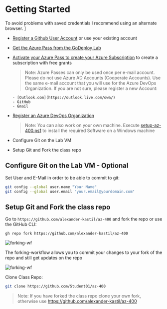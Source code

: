 # Getting Started

To avoid problems with saved credentials I recommend using an alternate browser.
]
- [Register a Github User Account](https://github.com/) or use your existing account
- [Get the Azure Pass from the GoDeploy Lab](../09-godeploy-lab)
- [Activate your Azure Pass to create your Azure Subscription](../05-azure-pass) to create a subscription with free grants

    >Note: Azure Passes can only be used once per e-mail account. Please do not use Azure AD Accounts (Cooperate Accounts). Use the same e-mail account that you will use for the Azure DevOps Organization. If you are not sure, please register a new Account:

      - [Outlook.com](https://outlook.live.com/owa/) 
      - GitHub
      - Gmail

- [Register an Azure DevOps Organization](../07-azure-devops)
  
  >Note: You can also work on your own machine. Execute [setup-az-400.ps1](../../setup/setup-az-400.ps1) to install the required Software on a Windows machine

- Configure Git on the Lab VM
- Setup Git and Fork the class repo

## Configure Git on the Lab VM - Optional

Set User and E-Mail in order to be able to commit to git:

```bash
git config --global user.name "Your Name"
git config --global user.email "your.email@yourdomain.com"
```

## Setup Git and Fork the class repo

Go to `https://github.com/alexander-kastil/az-400` and fork the repo or use the GitHub CLI:

```
gh repo fork https://github.com/alexander-kastil/az-400
```

![forking-wf](_images/fork.jpg)

The forking-workflow allows you to commit your changes to your fork of the repo and still get updates on the repo

![forking-wf](_images/forking-workflow.jpg)

Clone Class Repo:

```bash
git clone https://github.com/Student01/az-400
```

> Note: If you have forked the class repo clone your own fork, otherwise use https://github.com/alexander-kastil/az-400
